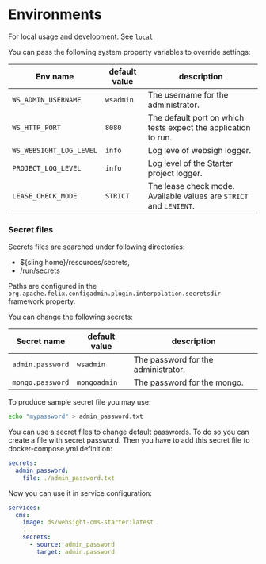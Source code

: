 # Environments

For local usage and development.
See [`local`](./local)


You can pass the following system property variables to override settings:

| Env name                 | default value  | description                                                        |
|--------------------------|----------------|--------------------------------------------------------------------|
| `WS_ADMIN_USERNAME`      | `wsadmin`      | The username for the administrator.                                |
| `WS_HTTP_PORT`           | `8080`         | The default port on which tests expect the application to run.     |
| `WS_WEBSIGHT_LOG_LEVEL`  | `info`         | Log leve of websigh logger.                                        |
| `PROJECT_LOG_LEVEL`      | `info`         | Log level of the Starter project logger.                           |
| `LEASE_CHECK_MODE`       | `STRICT`       | The lease check mode. Available values are `STRICT` and `LENIENT`. |

### Secret files
Secrets files are searched under following directories:

- ${sling.home}/resources/secrets,
- /run/secrets

Paths are configured in the `org.apache.felix.configadmin.plugin.interpolation.secretsdir` framework property.

You can change the following secrets:

| Secret name      | default value | description                         |
|------------------|---------------|-------------------------------------|
| `admin.password` | `wsadmin`     | The password for the administrator. |
| `mongo.password` | `mongoadmin`  | The password for the mongo.         |

To produce sample secret file you may use:

```bash
echo "mypassword" > admin_password.txt
```

You can use a secret files to change default passwords. 
To do so you can create a file with secret password. 
Then you have to add this secret file to docker-compose.yml definition:

```yaml
secrets:
  admin_password:
    file: ./admin_password.txt
```

Now you can use it in service configuration:
```yaml
services:
  cms:
    image: ds/websight-cms-starter:latest
    ...
    secrets:
      - source: admin_password
        target: admin.password
```




